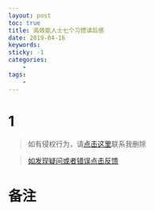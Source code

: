```yaml
---
layout: post
toc: true
title: 高效能人士七个习惯读后感
date: 2019-04-16
keywords:
sticky: -1
categories:
    -
tags:
    -
---
```

# 1
<!-- more -->
>如有侵权行为，请[点击这里](https://github.com/cooper-q/MattMeng_hexo/issues)联系我删除

>[如发现疑问或者错误点击反馈](https://github.com/cooper-q/MattMeng_hexo/issues)

# 备注

